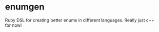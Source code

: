 enumgen
=======

Ruby DSL for creating better enums in different languages. Really just c++ for now!
